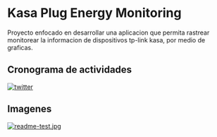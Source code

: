 
# Kasa Plug Energy Monitoring

Proyecto enfocado en desarrollar una aplicacion que permita rastrear monitorear la informacion de dispositivos tp-link kasa, por medio de graficas.

## Cronograma de actividades
[![twitter](https://img.shields.io/badge/twitter-1DA1F2?style=for-the-badge&logo=twitter&logoColor=white)](https://www.canva.com/design/DAF9waJ73BI/MaWE6t6EPcX2DHgsTm_LiQ/edit?utm_content=DAF9waJ73BI&utm_campaign=designshare&utm_medium=link2&utm_source=sharebutton)




## Imagenes

[![readme-test.jpg](https://i.postimg.cc/BnLB2XQh/readme-test.jpg)](https://postimg.cc/HrmMgWM5)

